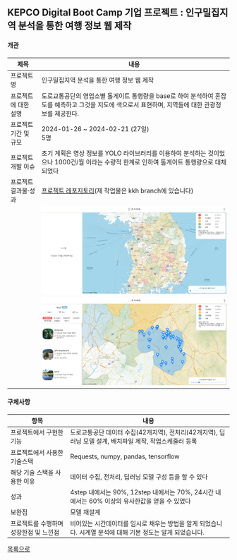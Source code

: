 ## KEPCO Digital Boot Camp 기업 프로젝트 : 인구밀집지역 분석을 통한 여행 정보 웹 제작
#### 개관
|제목|내용|
|----|----|
|프로젝트명|인구밀집지역 분석을 통한 여행 정보 웹 제작|
|프로젝트에 대한 설명|도로교통공단의 영업소별 톨게이트 통행량을 base로 하여 분석하여 혼잡도를 예측하고 그것을 지도에 색으로서 표현하며, 지역들에 대한 관광정보를 제공한다.|
|프로젝트 기간 및 규모|2024-01-26 ~ 2024-02-21 (27일) <br> 5명|
|프로젝트 개발 이슈|초기 계획은 영상 정보를 YOLO 라이브러리를 이용하여 분석하는 것이었으나 1000건/월 이라는 수량적 한계로 인하여 톨게이트 통행량으로 대체되었다|
|프로젝트 결과물·성과|[프로젝트 레포지토리](https://github.com/portk/comp_project)(제 작업물은 kkh branch에 있습니다)|
||![main](https://github.com/portk/portfolio/blob/main/images/jeogi_main.png)|
||![select](https://github.com/portk/portfolio/blob/main/images/jeogi_select.png)|

#### 구체사항
|항목|내용|
|----|----|
|프로젝트에서 구현한 기능|도로교통공단 데이터 수집(42개지역), 전처리(42개지역), 딥러닝 모델 설계, 배치파일 제작, 작업스케줄러 등록|
|프로젝트에서 사용한 기술스택|Requests, numpy, pandas, tensorflow|
|해당 기술 스택을 사용한 이유|데이터 수집, 전처리, 딥러닝 모델 구성 등을 할 수 있다|
|성과|4step 내에서는 90%, 12step 내에서는 70%, 24시간 내에서는 60% 이상의 유사한값을 얻을 수 있었다|
|보완점|모델 재설계|
|프로젝트를 수행하며 성장한점 및 느낀점|비어있는 시간데이터를 임시로 채우는 방법을 알게 되었습니다. 시계열 분석에 대해 기본 정도는 알게 되었습니다.|

[목록으로](https://github.com/portk/portfolio)
